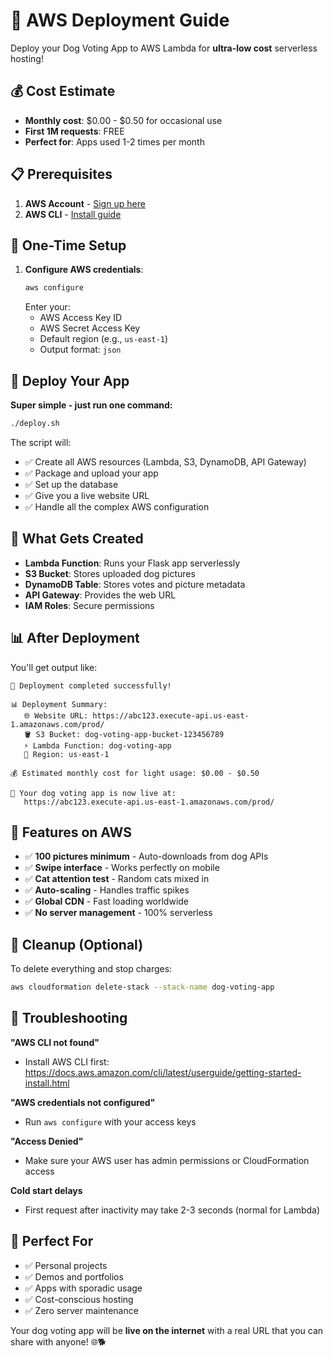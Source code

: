 # 🚀 AWS Deployment Guide

Deploy your Dog Voting App to AWS Lambda for **ultra-low cost** serverless hosting!

## 💰 Cost Estimate
- **Monthly cost**: $0.00 - $0.50 for occasional use
- **First 1M requests**: FREE
- **Perfect for**: Apps used 1-2 times per month

## 📋 Prerequisites

1. **AWS Account** - [Sign up here](https://aws.amazon.com/free/)
2. **AWS CLI** - [Install guide](https://docs.aws.amazon.com/cli/latest/userguide/getting-started-install.html)

## 🔧 One-Time Setup

1. **Configure AWS credentials**:
   ```bash
   aws configure
   ```
   Enter your:
   - AWS Access Key ID
   - AWS Secret Access Key
   - Default region (e.g., `us-east-1`)
   - Output format: `json`

## 🚀 Deploy Your App

**Super simple - just run one command:**

```bash
./deploy.sh
```

The script will:
- ✅ Create all AWS resources (Lambda, S3, DynamoDB, API Gateway)
- ✅ Package and upload your app
- ✅ Set up the database
- ✅ Give you a live website URL
- ✅ Handle all the complex AWS configuration

## 🎯 What Gets Created

- **Lambda Function**: Runs your Flask app serverlessly
- **S3 Bucket**: Stores uploaded dog pictures
- **DynamoDB Table**: Stores votes and picture metadata  
- **API Gateway**: Provides the web URL
- **IAM Roles**: Secure permissions

## 📊 After Deployment

You'll get output like:
```
🎉 Deployment completed successfully!

📊 Deployment Summary:
   🌐 Website URL: https://abc123.execute-api.us-east-1.amazonaws.com/prod/
   🪣 S3 Bucket: dog-voting-app-bucket-123456789
   ⚡ Lambda Function: dog-voting-app
   📍 Region: us-east-1

💰 Estimated monthly cost for light usage: $0.00 - $0.50

🔗 Your dog voting app is now live at:
   https://abc123.execute-api.us-east-1.amazonaws.com/prod/
```

## 🎉 Features on AWS

- ✅ **100 pictures minimum** - Auto-downloads from dog APIs
- ✅ **Swipe interface** - Works perfectly on mobile
- ✅ **Cat attention test** - Random cats mixed in
- ✅ **Auto-scaling** - Handles traffic spikes
- ✅ **Global CDN** - Fast loading worldwide
- ✅ **No server management** - 100% serverless

## 🧹 Cleanup (Optional)

To delete everything and stop charges:
```bash
aws cloudformation delete-stack --stack-name dog-voting-app
```

## 🤔 Troubleshooting

**"AWS CLI not found"**
- Install AWS CLI first: https://docs.aws.amazon.com/cli/latest/userguide/getting-started-install.html

**"AWS credentials not configured"**
- Run `aws configure` with your access keys

**"Access Denied"**
- Make sure your AWS user has admin permissions or CloudFormation access

**Cold start delays**
- First request after inactivity may take 2-3 seconds (normal for Lambda)

## 🎯 Perfect For

- ✅ Personal projects
- ✅ Demos and portfolios  
- ✅ Apps with sporadic usage
- ✅ Cost-conscious hosting
- ✅ Zero server maintenance

Your dog voting app will be **live on the internet** with a real URL that you can share with anyone! 🌐🐕 